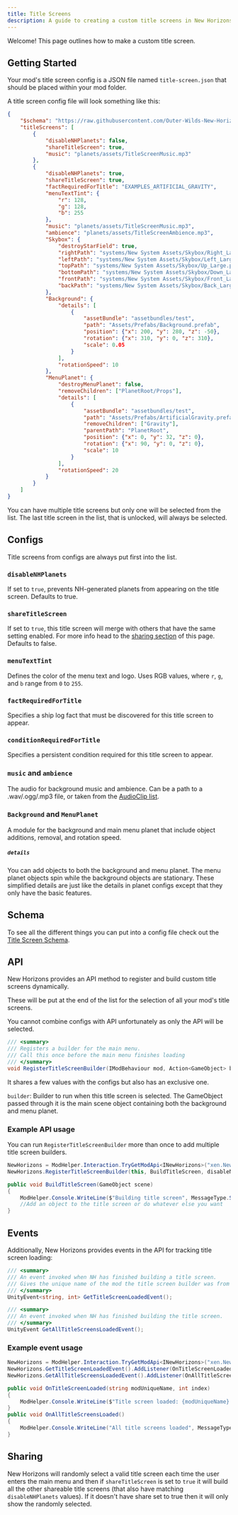 ```yaml
---
title: Title Screens
description: A guide to creating a custom title screens in New Horizons
---
```


Welcome! This page outlines how to make a custom title screen.

## Getting Started

Your mod's title screen config is a JSON file named `title-screen.json` that should be placed within your mod folder.

A title screen config file will look something like this:

```json title="title-screen.json"
{
    "$schema": "https://raw.githubusercontent.com/Outer-Wilds-New-Horizons/new-horizons/main/NewHorizons/Schemas/title_screen_schema.json",
    "titleScreens": [
        {
            "disableNHPlanets": false,
            "shareTitleScreen": true,
            "music": "planets/assets/TitleScreenMusic.mp3"
        },
        {
            "disableNHPlanets": true,
            "shareTitleScreen": true,
            "factRequiredForTitle": "EXAMPLES_ARTIFICIAL_GRAVITY",
            "menuTextTint": {
                "r": 128,
                "g": 128,
                "b": 255
            },
            "music": "planets/assets/TitleScreenMusic.mp3",
            "ambience": "planets/assets/TitleScreenAmbience.mp3",
            "Skybox": {
                "destroyStarField": true,
                "rightPath": "systems/New System Assets/Skybox/Right_Large.png",
                "leftPath": "systems/New System Assets/Skybox/Left_Large.png",
                "topPath": "systems/New System Assets/Skybox/Up_Large.png",
                "bottomPath": "systems/New System Assets/Skybox/Down_Large.png",
                "frontPath": "systems/New System Assets/Skybox/Front_Large.png",
                "backPath": "systems/New System Assets/Skybox/Back_Large.png"
            },
            "Background": {
                "details": [
                    {
                        "assetBundle": "assetbundles/test",
                        "path": "Assets/Prefabs/Background.prefab",
                        "position": {"x": 200, "y": 280, "z": -50},
                        "rotation": {"x": 310, "y": 0, "z": 310},
                        "scale": 0.05
                    }
                ],
                "rotationSpeed": 10
            },
            "MenuPlanet": {
                "destroyMenuPlanet": false,
                "removeChildren": ["PlanetRoot/Props"],
                "details": [
                    {
                        "assetBundle": "assetbundles/test",
                        "path": "Assets/Prefabs/ArtificialGravity.prefab",
                        "removeChildren": ["Gravity"],
                        "parentPath": "PlanetRoot",
                        "position": {"x": 0, "y": 32, "z": 0},
                        "rotation": {"x": 90, "y": 0, "z": 0},
                        "scale": 10
                    }
                ],
                "rotationSpeed": 20
            }
        }
    ]
}
```

You can have multiple title screens but only one will be selected from the list. The last title screen in the list, that is unlocked, will always be selected.

## Configs

Title screens from configs are always put first into the list.

### `disableNHPlanets`

If set to `true`, prevents NH-generated planets from appearing on the title screen. Defaults to true.

### `shareTitleScreen`

If set to `true`, this title screen will merge with others that have the same setting enabled. For more info head to the [sharing section](#sharing) of this page. Defaults to false.

### `menuTextTint`

Defines the color of the menu text and logo. Uses RGB values, where `r`, `g`, and `b` range from `0` to `255`.

### `factRequiredForTitle`

Specifies a ship log fact that must be discovered for this title screen to appear.

### `conditionRequiredForTitle`

Specifies a persistent condition required for this title screen to appear.

### `music` and `ambience`

The audio for background music and ambience. Can be a path to a .wav/.ogg/.mp3 file, or taken from the [AudioClip list](/reference/audio-enum).

### `Background` and `MenuPlanet`

A module for the background and main menu planet that include object additions, removal, and rotation speed.

##### `details`

You can add objects to both the background and menu planet. The menu planet objects spin while the background objects are stationary.
These simplified details are just like the details in planet configs except that they only have the basic features.

## Schema

To see all the different things you can put into a config file check out the [Title Screen Schema](/schemas/title-screen-schema).

## API

New Horizons provides an API method to register and build custom title screens dynamically.

These will be put at the end of the list for the selection of all your mod's title screens.

You cannot combine configs with API unfortunately as only the API will be selected.

```csharp title="INewHorizons.cs"
/// <summary>
/// Registers a builder for the main menu.
/// Call this once before the main menu finishes loading
/// </summary>
void RegisterTitleScreenBuilder(IModBehaviour mod, Action<GameObject> builder, bool disableNHPlanets = true, bool shareTitleScreen = false, string conditionRequired = null, string factRequired = null);
```

It shares a few values with the configs but also has an exclusive one.

`builder`: Builder to run when this title screen is selected. The GameObject passed through it is the main scene object containing both the background and menu planet.

### Example API usage

You can run `RegisterTitleScreenBuilder` more than once to add multiple title screen builders.

```csharp title="YourModBehaviour.cs"
NewHorizons = ModHelper.Interaction.TryGetModApi<INewHorizons>("xen.NewHorizons");
NewHorizons.RegisterTitleScreenBuilder(this, BuildTitleScreen, disableNHPlanets: true, shareTitleScreen: true);
```

```csharp title="YourModBehaviour.cs"
public void BuildTitleScreen(GameObject scene)
{
    ModHelper.Console.WriteLine($"Building title screen", MessageType.Success);
    //Add an object to the title screen or do whatever else you want
}
```

## Events

Additionally, New Horizons provides events in the API for tracking title screen loading:

```csharp title="INewHorizons.cs"
/// <summary>
/// An event invoked when NH has finished building a title screen.
/// Gives the unique name of the mod the title screen builder was from and the index for when you have multiple title screens.
/// </summary>
UnityEvent<string, int> GetTitleScreenLoadedEvent();

/// <summary>
/// An event invoked when NH has finished building the title screen.
/// </summary>
UnityEvent GetAllTitleScreensLoadedEvent();
```

### Example event usage

```csharp title="YourModBehaviour.cs"
NewHorizons = ModHelper.Interaction.TryGetModApi<INewHorizons>("xen.NewHorizons");
NewHorizons.GetTitleScreenLoadedEvent().AddListener(OnTitleScreenLoaded);
NewHorizons.GetAllTitleScreensLoadedEvent().AddListener(OnAllTitleScreensLoaded);
```

```csharp title="YourModBehaviour.cs"
public void OnTitleScreenLoaded(string modUniqueName, int index)
{
    ModHelper.Console.WriteLine($"Title screen loaded: {modUniqueName} #{index}", MessageType.Success);
}
public void OnAllTitleScreensLoaded()
{
    ModHelper.Console.WriteLine("All title screens loaded", MessageType.Success);
}
```

## Sharing

New Horizons will randomly select a valid title screen each time the user enters the main menu and then if `shareTitleScreen` is set to `true` it will build all the other shareable title screens (that also have matching `disableNHPlanets` values). If it doesn't have share set to true then it will only show the randomly selected.
